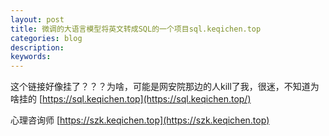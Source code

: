 ```yaml
---
layout: post
title: 微调的大语言模型将英文转成SQL的一个项目sql.keqichen.top
categories: blog
description:                                     
keywords: 
---
```

这个链接好像挂了？？？为啥，可能是网安院那边的人kill了我，很迷，不知道为啥挂的
[https://sql.keqichen.top](https://sql.keqichen.top/)

心理咨询师
[https://szk.keqichen.top](https://szk.keqichen.top)